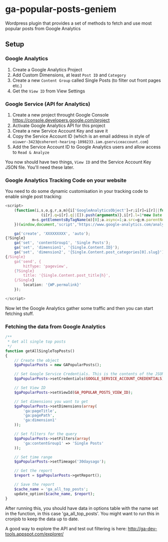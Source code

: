 # ga-popular-posts-geniem
Wordpress plugin that provides a set of methods to fetch and use most popular posts from Google Analytics

## Setup ##

### Google Analytics ###
1. Create a Google Analytics Project
2. Add Custom Dimensions, at least `Post ID` and `Category`
3. Create a new `Content Group` called Single Posts (to filter out front pages etc.)
4. Get the `View ID` from View Settings

### Google Service (API for Analytics) ###
1. Create a new project throught Google Console https://console.developers.google.com/project
2. Activate Google Analytics API for this project
3. Create a new Service Account Key and save it
4. Copy the Service Account ID (which is an email address in style of `oiuwer-3423@coherent-hearing-1098233.iam.gserviceaccount.com`)
5. Add the Service Account ID to Google Analytics users and allow access to `Read & Analyze`

You now should have two things, `View ID` and the Service Account Key JSON file. You'll need these later.

### Google Analytics Tracking Code on your website

You need to do some dynamic customisation in your tracking code to enable single post tracking:

```javascript
<script>
    (function(i,s,o,g,r,a,m){i['GoogleAnalyticsObject']=r;i[r]=i[r]||function(){
                (i[r].q=i[r].q||[]).push(arguments)},i[r].l=1*new Date();a=s.createElement(o),
            m=s.getElementsByTagName(o)[0];a.async=1;a.src=g;m.parentNode.insertBefore(a,m)
    })(window,document,'script','https://www.google-analytics.com/analytics.js','ga');

    ga('create', 'XXXXXXXXX', 'auto');
{?Single}
    ga('set', 'contentGroup1', 'Single Posts');
    ga('set', 'dimension1', '{Single.Content.ID}');
    ga('set', 'dimension2', '{Single.Content.post_categories[0].slug}');
{/Single}
    ga('send', {
        hitType: 'pageview',
	{?Single}
		title: '{Single.Content.post_title|h}',
	{/Single}
		location: '{WP.permalink}'
    });

</script>
```
Now let the Google Analytics gather some traffic and then you can start fetching stuff.

### Fetching the data from Google Analytics ###
```php
/**
 * Get all single top posts
 */
function getAllSingleTopPosts()
{
    // Create the object
    $gaPopularPosts = new GAPopularPosts();

    // Set Google Service Credentials. This is the contents of the JSON file mentioned earlier
    $gaPopularPosts->setCredentials(GOOGLE_SERVICE_ACCOUNT_CREDENTIALS);

    // Set View ID
    $gaPopularPosts->setViewId(GA_POPULAR_POSTS_VIEW_ID);

    // Set dimensions you want to get
    $gaPopularPosts->setDimensions(array(
        'ga:pageTitle',
        'ga:pagePath',
        'ga:dimension1'
    ));

    // Set filters for the query
    $gaPopularPosts->setFilters(array(
        'ga:contentGroup1' => 'Single Posts'
    ));

    // Set time range
    $gaPopularPosts->setTimeago('30daysago');

    // Get the report
    $report = $gaPopularPosts->getReport();

    // Save the report
    $cache_name = 'ga_all_top_posts';
    update_option($cache_name, $report);
}
```
After running this, you should have data in options table with the name set in the function, in this case 'ga_all_top_posts'. You might want to run this in cronjob to keep the data up to date.

A good way to explore the API and test out filtering is here: http://ga-dev-tools.appspot.com/explorer/
